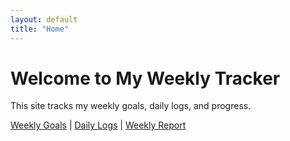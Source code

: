 ```yaml
---
layout: default
title: "Home"
---
```


# Welcome to My Weekly Tracker
This site tracks my weekly goals, daily logs, and progress.

[Weekly Goals](./goals) | [Daily Logs](./logs) | [Weekly Report](./report)
